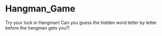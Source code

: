 # Hangman_Game
Try your luck in Hangman! Can you guess the hidden word letter by letter before the hangman gets you?!
